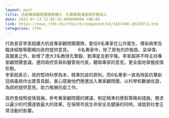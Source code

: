 ```yaml
---
layout: post
title: 抗疫專家顧問團團隊擴大　孔繁毅劉澤星劉宇隆加入
date: 2022-07-13 12:05:35.000000000 +08:00
link: https://news.rthk.hk/rthk/ch/component/k2/1657490-20220713.htm
categories: rthk
---
```


行政長官李家超擴大抗疫專家顧問團團隊，委任6名專家在公共衞生、傳染病學及臨床經驗等範疇向政府提供意見。
　 
6名專家中，除了原有的許樹昌、梁卓偉、袁國勇之外，新增了港大3名教授孔繁毅、劉澤星及劉宇隆。李家超將不時主持專家顧問團會議，連同政府官員和醫管局代表，聽取專家的意見，更全面地掌握疫情形勢。
　　     
李家超表示，政府堅持科學為本、精準抗疫的原則，而6名專家一直為特區抗擊新冠病毒病作出寶貴貢獻。衷心感謝他們應邀加入專家顧問團，以科學和數據佐證，為政府提供意見，助力推展抗疫工作。

政府會按照疫情發展，參考專家顧問團的建議，制定精準的應對策略和措施，務求以最少的代價達致最大的效果，在保障巿民生命安全及健康的同時，減低對社會正常活動的影響。
